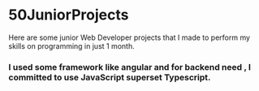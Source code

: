 # 50JuniorProjects
Here are some junior Web Developer projects that I made to perform my skills on programming in just 1 month.

### I used some framework like angular and for backend need , I committed to use JavaScript superset Typescript.
